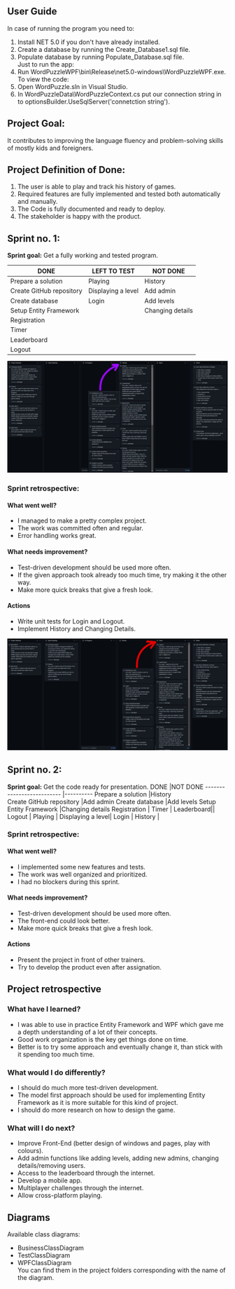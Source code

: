 ## User Guide
In case of running the program you need to:
1. Install NET 5.0 if you don't have already installed.
2. Create a database by running the Create_Database1.sql file.
3. Populate database by running Populate_Database.sql file.<br />
Just to run the app:
4. Run WordPuzzleWPF\bin\Release\net5.0-windows\WordPuzzleWPF.exe.
To view the code:
4. Open WordPuzzle.sln in Visual Studio.
5. In WordPuzzleData\WordPuzzleContext.cs put our connection string in to optionsBuilder.UseSqlServer('connetction string').
  
## Project Goal:
It contributes to improving the language fluency and problem-solving skills of mostly kids and foreigners.

## Project Definition of Done:
1. The user is able to play and track his history of games.
2. Required features are fully implemented and tested both automatically and manually.
3. The Code is fully documented and ready to deploy.
4. The stakeholder is happy with the product.

## Sprint no. 1:
**Sprint goal:** Get a fully working and tested program.

DONE                      |LEFT TO TEST       |NOT DONE
--------------------------|-----------------  |----------
Prepare a solution        |Playing            |History   
Create GitHub repository  |Displaying a level |Add admin
Create database           |Login              |Add levels
Setup Entity Framework    |                   |Changing details
Registration              |                   |
Timer                     |                   |
Leaderboard||
Logout ||

![Before the first Sprint](Screenshots_of_backlog/Before_Sprint_1.jpg)


### Sprint retrospective:
#### What went well?
- I managed to make a pretty complex project.
- The work was committed often and regular.
- Error handling works great.
#### What needs improvement?
- Test-driven development should be used more often.
- If the given approach took already too much time, try making it the other way.
- Make more quick breaks that give a fresh look.
#### Actions
- Write unit tests for Login and Logout.
- Implement History and Changing Details.

![After the first Sprint](Screenshots_of_backlog/After_Sprint_1.jpg)

## Sprint no. 2:
**Sprint goal:** Get the code ready for presentation.
DONE                            |NOT DONE
-------------------------- |----------
Prepare a solution                 |History   
Create GitHub repository  |Add admin
Create database                      |Add levels
Setup Entity Framework                       |Changing details
Registration                                 |
Timer                                        |
Leaderboard||
Logout |
Playing  |
Displaying a level|
Login   |
History |

### Sprint retrospective:
#### What went well?
- I implemented some new features and tests.
- The work was well organized and prioritized.
- I had no blockers during this sprint.
#### What needs improvement?
- Test-driven development should be used more often.
- The front-end could look better.
- Make more quick breaks that give a fresh look.
#### Actions
- Present the project in front of other trainers.
- Try to develop the product even after assignation.

## Project retrospective
### What have I learned?
- I was able to use in practice Entity Framework and WPF which gave me a depth understanding of a lot of their concepts.
- Good work organization is the key get things done on time.
- Better is to try some approach and eventually change it, than stick with it spending too much time.
### What would I do differently?
- I should do much more test-driven development.
- The model first approach should be used for implementing Entity Framework as it is more suitable for this kind of project.
- I should do more research on how to design the game.
### What will I do next?
- Improve Front-End (better design of windows and pages, play with colours).
- Add admin functions like adding levels, adding new admins, changing details/removing users.
- Access to the leaderboard through the internet.
- Develop a mobile app.
- Multiplayer challenges through the internet.
- Allow cross-platform playing.

## Diagrams
Available class diagrams:
- BusinessClassDiagram
- TestClassDiagram
- WPFClassDiagram<br />
You can find them in the project folders corresponding with the name of the diagram.
